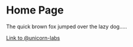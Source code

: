 # Home Page

The quick brown fox jumped over the lazy dog.....

[Link to @unicorn-labs](@unicorn-labs)
